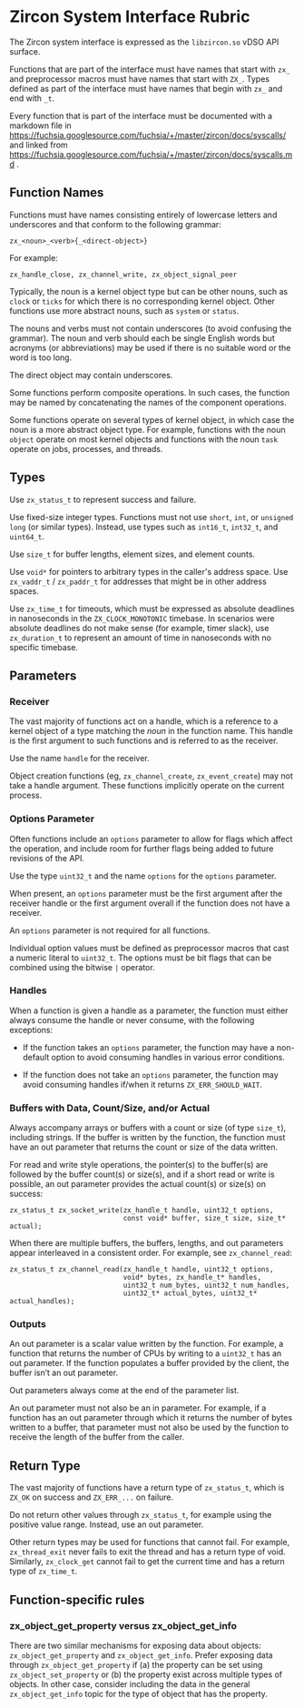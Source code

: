 # Zircon System Interface Rubric

The Zircon system interface is expressed as the `libzircon.so` vDSO API surface.

Functions that are part of the interface must have names that start with `zx_`
and preprocessor macros must have names that start with `ZX_`.  Types defined as
part of the interface must have names that begin with `zx_` and end with `_t`.

Every function that is part of the interface must be documented with a markdown
file in https://fuchsia.googlesource.com/fuchsia/+/master/zircon/docs/syscalls/ and
linked from https://fuchsia.googlesource.com/fuchsia/+/master/zircon/docs/syscalls.md .

## Function Names

Functions must have names consisting entirely of lowercase letters and
underscores and that conform to the following grammar:

```
zx_<noun>_<verb>{_<direct-object>}
```

For example:

```
zx_handle_close, zx_channel_write, zx_object_signal_peer
```

Typically, the noun is a kernel object type but can be other nouns, such as
`clock` or `ticks` for which there is no corresponding kernel object. Other
functions use more abstract nouns, such as `system` or `status`.

The nouns and verbs must not contain underscores (to avoid confusing the
grammar). The noun and verb should each be single English words but acronyms (or
abbreviations) may be used if there is no suitable word or the word is too long.

The direct object may contain underscores.

Some functions perform composite operations. In such cases, the function may be
named by concatenating the names of the component operations.

Some functions operate on several types of kernel object, in which case the noun
is a more abstract object type. For example, functions with the noun `object`
operate on most kernel objects and functions with the noun `task` operate on
jobs, processes, and threads.

## Types

Use `zx_status_t` to represent success and failure.

Use fixed-size integer types. Functions must not use `short`, `int`, or
`unsigned long` (or similar types). Instead, use types such as `int16_t`,
`int32_t`, and `uint64_t`.

Use `size_t` for buffer lengths, element sizes, and element counts.

Use `void*` for pointers to arbitrary types in the caller's address space. Use
`zx_vaddr_t` / `zx_paddr_t` for addresses that might be in other address spaces.

Use `zx_time_t` for timeouts, which must be expressed as absolute deadlines in
nanoseconds in the `ZX_CLOCK_MONOTONIC` timebase. In scenarios were absolute
deadlines do not make sense (for example, timer slack), use `zx_duration_t` to
represent an amount of time in nanoseconds with no specific timebase.

## Parameters

### Receiver

The vast majority of functions act on a handle, which is a reference to a kernel
object of a type matching the *noun* in the function name. This handle is the
first argument to such functions and is referred to as the receiver.

Use the name `handle` for the receiver.

Object creation functions (eg, `zx_channel_create`, `zx_event_create`) may not
take a handle argument. These functions implicitly operate on the current
process.

### Options Parameter

Often functions include an `options` parameter to allow for flags which affect
the operation, and include room for further flags being added to future
revisions of the API.

Use the type `uint32_t` and the name `options` for the `options` parameter.

When present, an `options` parameter must be the first argument after the
receiver handle or the first argument overall if the function does not have a
receiver.

An `options` parameter is not required for all functions.

Individual option values must be defined as preprocessor macros that cast a
numeric literal to `uint32_t`. The options must be bit flags that can be
combined using the bitwise `|` operator.

### Handles

When a function is given a handle as a parameter, the function must either
always consume the handle or never consume, with the following exceptions:

 * If the function takes an `options` parameter, the function may have a
   non-default option to avoid consuming handles in various error conditions.

 * If the function does not take an `options` parameter, the function may avoid
   consuming handles if/when it returns `ZX_ERR_SHOULD_WAIT`.

### Buffers with Data, Count/Size, and/or Actual

Always accompany arrays or buffers with a count or size (of type `size_t`),
including strings. If the buffer is written by the function, the function must
have an out parameter that returns the count or size of the data written.

For read and write style operations, the pointer(s) to the buffer(s) are
followed by the buffer count(s) or size(s), and if a short read or write is
possible, an out parameter provides the actual count(s) or size(s) on success:

```
zx_status_t zx_socket_write(zx_handle_t handle, uint32_t options,
                            const void* buffer, size_t size, size_t* actual);
```

When there are multiple buffers, the buffers, lengths, and out parameters appear
interleaved in a consistent order. For example, see `zx_channel_read`:

```
zx_status_t zx_channel_read(zx_handle_t handle, uint32_t options,
                            void* bytes, zx_handle_t* handles,
                            uint32_t num_bytes, uint32_t num_handles,
                            uint32_t* actual_bytes, uint32_t* actual_handles);
```

### Outputs

An out parameter is a scalar value written by the function. For example, a
function that returns the number of CPUs by writing to a `uint32_t` has an out
parameter. If the function populates a buffer provided by the client, the buffer
isn’t an out parameter.

Out parameters always come at the end of the parameter list.

An out parameter must not also be an in parameter. For example, if a function
has an out parameter through which it returns the number of bytes written to a
buffer, that parameter must not also be used by the function to receive the
length of the buffer from the caller.

## Return Type

The vast majority of functions have a return type of `zx_status_t`, which is
`ZX_OK` on success and `ZX_ERR_...` on failure.

Do not return other values through `zx_status_t`, for example using the
positive value range. Instead, use an out parameter.

Other return types may be used for functions that cannot fail. For example,
`zx_thread_exit` never fails to exit the thread and has a return type of void.
Similarly, `zx_clock_get` cannot fail to get the current time and has a return
type of `zx_time_t`.

## Function-specific rules

### zx_object_get_property versus zx_object_get_info

There are two similar mechanisms for exposing data about objects:
`zx_object_get_property` and `zx_object_get_info`. Prefer exposing data through
`zx_object_get_property` if (a) the property can be set using
`zx_object_set_property` or (b) the property exist across multiple types of
objects. In other case, consider including the data in the general
`zx_object_get_info` topic for the type of object that has the property.
